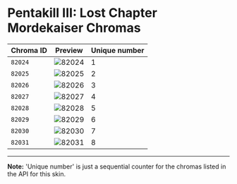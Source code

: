 # Pentakill III: Lost Chapter Mordekaiser Chromas

| Chroma ID | Preview | Unique number |
|---|---|---|
| `82024` | ![82024](https://raw.communitydragon.org/latest/plugins/rcp-be-lol-game-data/global/default/v1/champion-chroma-images/82/82024.png) | 1 |
| `82025` | ![82025](https://raw.communitydragon.org/latest/plugins/rcp-be-lol-game-data/global/default/v1/champion-chroma-images/82/82025.png) | 2 |
| `82026` | ![82026](https://raw.communitydragon.org/latest/plugins/rcp-be-lol-game-data/global/default/v1/champion-chroma-images/82/82026.png) | 3 |
| `82027` | ![82027](https://raw.communitydragon.org/latest/plugins/rcp-be-lol-game-data/global/default/v1/champion-chroma-images/82/82027.png) | 4 |
| `82028` | ![82028](https://raw.communitydragon.org/latest/plugins/rcp-be-lol-game-data/global/default/v1/champion-chroma-images/82/82028.png) | 5 |
| `82029` | ![82029](https://raw.communitydragon.org/latest/plugins/rcp-be-lol-game-data/global/default/v1/champion-chroma-images/82/82029.png) | 6 |
| `82030` | ![82030](https://raw.communitydragon.org/latest/plugins/rcp-be-lol-game-data/global/default/v1/champion-chroma-images/82/82030.png) | 7 |
| `82031` | ![82031](https://raw.communitydragon.org/latest/plugins/rcp-be-lol-game-data/global/default/v1/champion-chroma-images/82/82031.png) | 8 |

---

**Note:** 'Unique number' is just a sequential counter for the chromas listed in the API for this skin.